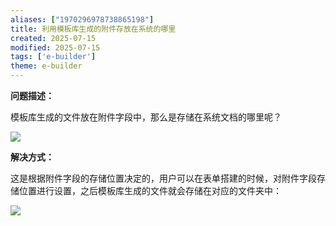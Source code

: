 ```yaml
---
aliases: ["1970296978738865198"]
title: 利用模板库生成的附件存放在系统的哪里
created: 2025-07-15
modified: 2025-07-15
tags: ['e-builder']
theme: e-builder
---
```


**问题描述：**

模板库生成的文件放在附件字段中，那么是存储在系统文档的哪里呢？

![](5a90b945d9cd62475d381e8d60080f09.jpg)

**解决方式：**

这是根据附件字段的存储位置决定的，用户可以在表单搭建的时候，对附件字段存储位置进行设置，之后模板库生成的文件就会存储在对应的文件夹中：

![](bb9ca81fdf46c8427d06ff99cacc7f9e.jpg)